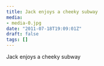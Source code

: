 ```yaml
---
title: Jack enjoys a cheeky subway
media:
- media-0.jpg
date: "2011-07-18T19:09:01Z"
draft: false
tags: []
---
```

Jack enjoys a cheeky subway
